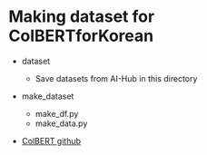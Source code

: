 # Making dataset for ColBERTforKorean

- dataset
  - Save datasets from AI-Hub in this directory
    
- make_dataset
  - make_df.py
  - make_data.py

- [ColBERT github](https://github.com/stanford-futuredata/ColBERT)
